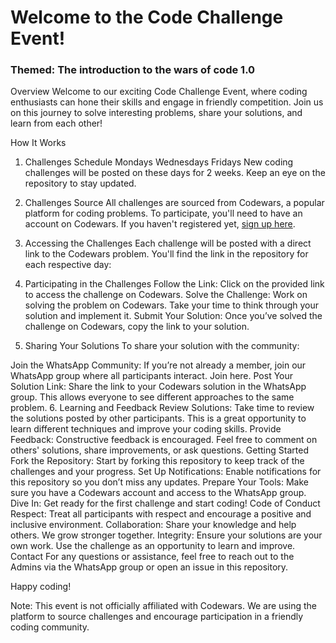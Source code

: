 # Welcome to the Code Challenge Event!
### Themed: The introduction to the wars of code 1.0

Overview
Welcome to our exciting Code Challenge Event, where coding enthusiasts can hone their skills and engage in friendly competition. Join us on this journey to solve interesting problems, share your solutions, and learn from each other!

How It Works
1. Challenges Schedule
Mondays
Wednesdays
Fridays
New coding challenges will be posted on these days for 2 weeks. Keep an eye on the repository to stay updated.

2. Challenges Source
All challenges are sourced from Codewars, a popular platform for coding problems. To participate, you'll need to have an account on Codewars. If you haven't registered yet, [sign up here](https://www.codewars.com/join).

3. Accessing the Challenges
Each challenge will be posted with a direct link to the Codewars problem. You'll find the link in the repository for each respective day:

4. Participating in the Challenges
Follow the Link: Click on the provided link to access the challenge on Codewars.
Solve the Challenge: Work on solving the problem on Codewars. Take your time to think through your solution and implement it.
Submit Your Solution: Once you’ve solved the challenge on Codewars, copy the link to your solution.
5. Sharing Your Solutions
To share your solution with the community:

Join the WhatsApp Community: If you’re not already a member, join our WhatsApp group where all participants interact. Join here.
Post Your Solution Link: Share the link to your Codewars solution in the WhatsApp group. This allows everyone to see different approaches to the same problem.
6. Learning and Feedback
Review Solutions: Take time to review the solutions posted by other participants. This is a great opportunity to learn different techniques and improve your coding skills.
Provide Feedback: Constructive feedback is encouraged. Feel free to comment on others' solutions, share improvements, or ask questions.
Getting Started
Fork the Repository: Start by forking this repository to keep track of the challenges and your progress.
Set Up Notifications: Enable notifications for this repository so you don’t miss any updates.
Prepare Your Tools: Make sure you have a Codewars account and access to the WhatsApp group.
Dive In: Get ready for the first challenge and start coding!
Code of Conduct
Respect: Treat all participants with respect and encourage a positive and inclusive environment.
Collaboration: Share your knowledge and help others. We grow stronger together.
Integrity: Ensure your solutions are your own work. Use the challenge as an opportunity to learn and improve.
Contact
For any questions or assistance, feel free to reach out to the Admins via the WhatsApp group or open an issue in this repository.

Happy coding!

Note: This event is not officially affiliated with Codewars. We are using the platform to source challenges and encourage participation in a friendly coding community.
